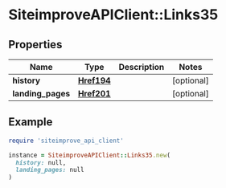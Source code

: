 # SiteimproveAPIClient::Links35

## Properties

| Name | Type | Description | Notes |
| ---- | ---- | ----------- | ----- |
| **history** | [**Href194**](Href194.md) |  | [optional] |
| **landing_pages** | [**Href201**](Href201.md) |  | [optional] |

## Example

```ruby
require 'siteimprove_api_client'

instance = SiteimproveAPIClient::Links35.new(
  history: null,
  landing_pages: null
)
```

